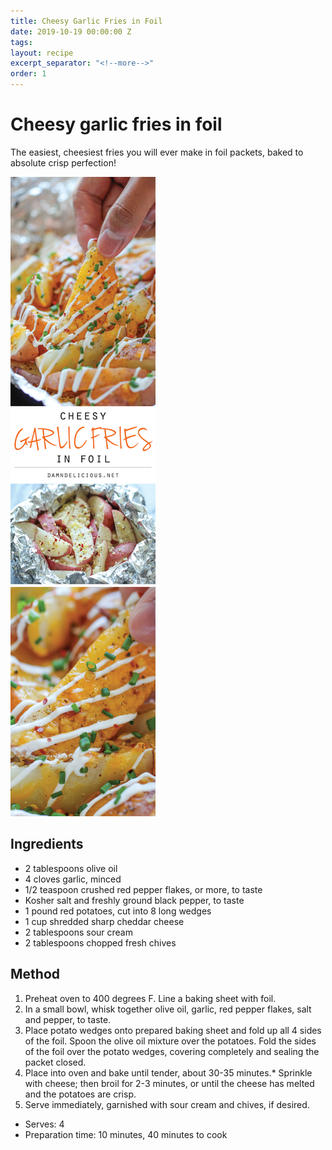 ```yaml
---
title: Cheesy Garlic Fries in Foil
date: 2019-10-19 00:00:00 Z
tags:
layout: recipe
excerpt_separator: "<!--more-->"
order: 1
---
```


# Cheesy garlic fries in foil

The easiest, cheesiest fries you will ever make in foil packets, baked to absolute crisp perfection!

<!--more-->

[![Cheesy fries](/_uploads/cheesyfries.jpg)](/_uploads/cheesyfries.jpg)

## Ingredients

- 2 tablespoons olive oil
- 4 cloves garlic, minced
- 1/2 teaspoon crushed red pepper flakes, or more, to taste
- Kosher salt and freshly ground black pepper, to taste
- 1 pound red potatoes, cut into 8 long wedges
- 1 cup shredded sharp cheddar cheese
- 2 tablespoons sour cream
- 2 tablespoons chopped fresh chives




## Method

1.	Preheat oven to 400 degrees F. Line a baking sheet with foil.
2.	In a small bowl, whisk together olive oil, garlic, red pepper flakes, salt and pepper, to taste.
3.	Place potato wedges onto prepared baking sheet and fold up all 4 sides of the foil. Spoon the olive oil mixture over the potatoes. Fold the sides of the foil over the potato wedges, covering completely and sealing the packet closed.
4.	Place into oven and bake until tender, about 30-35 minutes.* Sprinkle with cheese; then broil for 2-3 minutes, or until the cheese has melted and the potatoes are crisp.
5.	Serve immediately, garnished with sour cream and chives, if desired.




- Serves: 4
- Preparation time: 10 minutes, 40 minutes to cook

